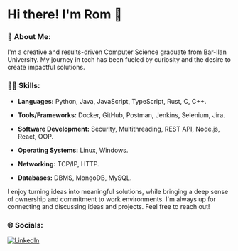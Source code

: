 
# Hi there! I'm Rom 👋

### 💫 **About Me:**

I'm a creative and results-driven Computer Science graduate from Bar-Ilan University. My journey in tech has been fueled by curiosity and the desire to create impactful solutions.

### 👨‍💻 **Skills:**

- **Languages:** Python, Java, JavaScript, TypeScript, Rust, C, C++.

- **Tools/Frameworks:** Docker, GitHub, Postman, Jenkins, Selenium, Jira.

- **Software Development:** Security, Multithreading, REST API, Node.js, React, OOP.

- **Operating Systems:**  Linux, Windows.

- **Networking:** TCP/IP, HTTP.

- **Databases:** DBMS, MongoDB, MySQL.
 
I enjoy turning ideas into meaningful solutions, while bringing a deep sense of ownership and commitment to work environments. I'm always up for connecting and discussing ideas and projects. Feel free to reach out!

### 🌐 **Socials:**
[![LinkedIn](https://img.shields.io/badge/LinkedIn-0077B5?style=flat&logo=linkedin&logoColor=white)](https://www.linkedin.com/in/rom-green)

